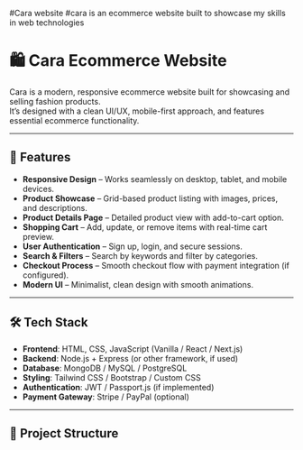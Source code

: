 #Cara website
#cara is an ecommerce website built to showcase my skills in web technologies
# 🛍️ Cara Ecommerce Website

Cara is a modern, responsive ecommerce website built for showcasing and selling fashion products.  
It’s designed with a clean UI/UX, mobile-first approach, and features essential ecommerce functionality.

---

## 🚀 Features

- **Responsive Design** – Works seamlessly on desktop, tablet, and mobile devices.  
- **Product Showcase** – Grid-based product listing with images, prices, and descriptions.  
- **Product Details Page** – Detailed product view with add-to-cart option.  
- **Shopping Cart** – Add, update, or remove items with real-time cart preview.  
- **User Authentication** – Sign up, login, and secure sessions.  
- **Search & Filters** – Search by keywords and filter by categories.  
- **Checkout Process** – Smooth checkout flow with payment integration (if configured).  
- **Modern UI** – Minimalist, clean design with smooth animations.

---

## 🛠️ Tech Stack

- **Frontend**: HTML, CSS, JavaScript (Vanilla / React / Next.js)  
- **Backend**: Node.js + Express (or other framework, if used)  
- **Database**: MongoDB / MySQL / PostgreSQL  
- **Styling**: Tailwind CSS / Bootstrap / Custom CSS  
- **Authentication**: JWT / Passport.js (if implemented)  
- **Payment Gateway**: Stripe / PayPal (optional)

---

## 📂 Project Structure

